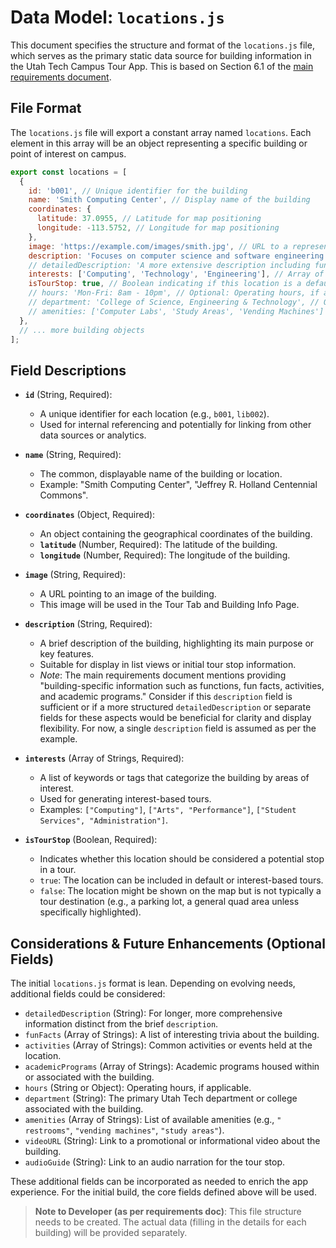# Data Model: `locations.js`

This document specifies the structure and format of the `locations.js` file, which serves as the primary static data source for building information in the Utah Tech Campus Tour App. This is based on Section 6.1 of the [main requirements document](../planning/utah-tech-tour-app-requirements.md).

## File Format

The `locations.js` file will export a constant array named `locations`. Each element in this array will be an object representing a specific building or point of interest on campus.

```javascript
export const locations = [
  {
    id: 'b001', // Unique identifier for the building
    name: 'Smith Computing Center', // Display name of the building
    coordinates: {
      latitude: 37.0955, // Latitude for map positioning
      longitude: -113.5752, // Longitude for map positioning
    },
    image: 'https://example.com/images/smith.jpg', // URL to a representative image of the building
    description: 'Focuses on computer science and software engineering programs.', // A concise description for initial display (e.g., on tour stops)
    // detailedDescription: 'A more extensive description including functions, fun facts, activities, and academic programs housed. This could be a separate field if needed for more structured content.', // Optional: Consider if a separate field for detailed info is better.
    interests: ['Computing', 'Technology', 'Engineering'], // Array of strings representing associated interests/tags
    isTourStop: true, // Boolean indicating if this location is a default tour stop or can be part of tours
    // hours: 'Mon-Fri: 8am - 10pm', // Optional: Operating hours, if applicable
    // department: 'College of Science, Engineering & Technology', // Optional: Associated department/college
    // amenities: ['Computer Labs', 'Study Areas', 'Vending Machines'] // Optional: List of amenities
  },
  // ... more building objects
];
```

## Field Descriptions

- **`id`** (String, Required):

  - A unique identifier for each location (e.g., `b001`, `lib002`).
  - Used for internal referencing and potentially for linking from other data sources or analytics.

- **`name`** (String, Required):

  - The common, displayable name of the building or location.
  - Example: "Smith Computing Center", "Jeffrey R. Holland Centennial Commons".

- **`coordinates`** (Object, Required):

  - An object containing the geographical coordinates of the building.
  - **`latitude`** (Number, Required): The latitude of the building.
  - **`longitude`** (Number, Required): The longitude of the building.

- **`image`** (String, Required):

  - A URL pointing to an image of the building.
  - This image will be used in the Tour Tab and Building Info Page.

- **`description`** (String, Required):

  - A brief description of the building, highlighting its main purpose or key features.
  - Suitable for display in list views or initial tour stop information.
  - _Note_: The main requirements document mentions providing "building-specific information such as functions, fun facts, activities, and academic programs." Consider if this `description` field is sufficient or if a more structured `detailedDescription` or separate fields for these aspects would be beneficial for clarity and display flexibility. For now, a single `description` field is assumed as per the example.

- **`interests`** (Array of Strings, Required):

  - A list of keywords or tags that categorize the building by areas of interest.
  - Used for generating interest-based tours.
  - Examples: `["Computing"]`, `["Arts", "Performance"]`, `["Student Services", "Administration"]`.

- **`isTourStop`** (Boolean, Required):
  - Indicates whether this location should be considered a potential stop in a tour.
  - `true`: The location can be included in default or interest-based tours.
  - `false`: The location might be shown on the map but is not typically a tour destination (e.g., a parking lot, a general quad area unless specifically highlighted).

## Considerations & Future Enhancements (Optional Fields)

The initial `locations.js` format is lean. Depending on evolving needs, additional fields could be considered:

- `detailedDescription` (String): For longer, more comprehensive information distinct from the brief `description`.
- `funFacts` (Array of Strings): A list of interesting trivia about the building.
- `activities` (Array of Strings): Common activities or events held at the location.
- `academicPrograms` (Array of Strings): Academic programs housed within or associated with the building.
- `hours` (String or Object): Operating hours, if applicable.
- `department` (String): The primary Utah Tech department or college associated with the building.
- `amenities` (Array of Strings): List of available amenities (e.g., `" restrooms"`, `"vending machines"`, `"study areas"`).
- `videoURL` (String): Link to a promotional or informational video about the building.
- `audioGuide` (String): Link to an audio narration for the tour stop.

These additional fields can be incorporated as needed to enrich the app experience. For the initial build, the core fields defined above will be used.

> **Note to Developer (as per requirements doc)**: This file structure needs to be created. The actual data (filling in the details for each building) will be provided separately.
